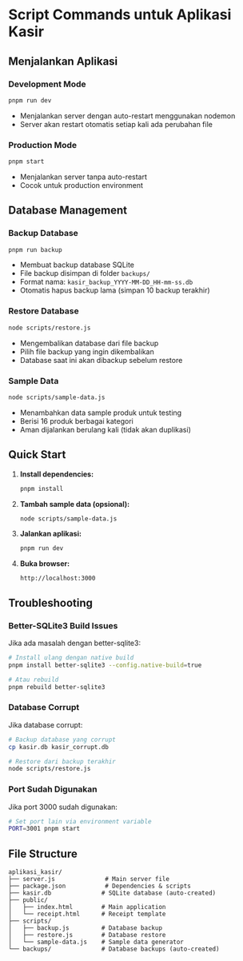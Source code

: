 # Script Commands untuk Aplikasi Kasir

## Menjalankan Aplikasi

### Development Mode
```bash
pnpm run dev
```
- Menjalankan server dengan auto-restart menggunakan nodemon
- Server akan restart otomatis setiap kali ada perubahan file

### Production Mode
```bash
pnpm start
```
- Menjalankan server tanpa auto-restart
- Cocok untuk production environment

## Database Management

### Backup Database
```bash
pnpm run backup
```
- Membuat backup database SQLite
- File backup disimpan di folder `backups/`
- Format nama: `kasir_backup_YYYY-MM-DD_HH-mm-ss.db`
- Otomatis hapus backup lama (simpan 10 backup terakhir)

### Restore Database
```bash
node scripts/restore.js
```
- Mengembalikan database dari file backup
- Pilih file backup yang ingin dikembalikan
- Database saat ini akan dibackup sebelum restore

### Sample Data
```bash
node scripts/sample-data.js
```
- Menambahkan data sample produk untuk testing
- Berisi 16 produk berbagai kategori
- Aman dijalankan berulang kali (tidak akan duplikasi)

## Quick Start

1. **Install dependencies:**
   ```bash
   pnpm install
   ```

2. **Tambah sample data (opsional):**
   ```bash
   node scripts/sample-data.js
   ```

3. **Jalankan aplikasi:**
   ```bash
   pnpm run dev
   ```

4. **Buka browser:**
   ```
   http://localhost:3000
   ```

## Troubleshooting

### Better-SQLite3 Build Issues
Jika ada masalah dengan better-sqlite3:
```bash
# Install ulang dengan native build
pnpm install better-sqlite3 --config.native-build=true

# Atau rebuild
pnpm rebuild better-sqlite3
```

### Database Corrupt
Jika database corrupt:
```bash
# Backup database yang corrupt
cp kasir.db kasir_corrupt.db

# Restore dari backup terakhir
node scripts/restore.js
```

### Port Sudah Digunakan
Jika port 3000 sudah digunakan:
```bash
# Set port lain via environment variable
PORT=3001 pnpm start
```

## File Structure
```
aplikasi_kasir/
├── server.js              # Main server file
├── package.json           # Dependencies & scripts
├── kasir.db              # SQLite database (auto-created)
├── public/
│   ├── index.html        # Main application
│   └── receipt.html      # Receipt template
├── scripts/
│   ├── backup.js         # Database backup
│   ├── restore.js        # Database restore
│   └── sample-data.js    # Sample data generator
└── backups/              # Database backups (auto-created)
``` 
